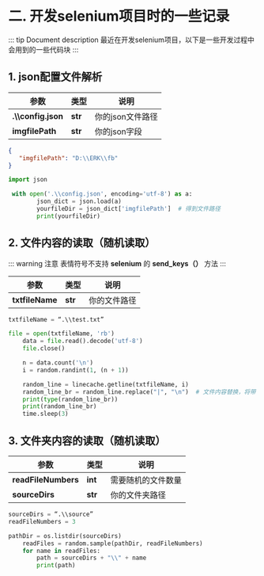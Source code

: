 # 二. 开发selenium项目时的一些记录

::: tip Document description
最近在开发selenium项目，以下是一些开发过程中会用到的一些代码块
:::

## 1. json配置文件解析

| 参数 | 类型 |说明 |
|-----|-----|-----|
|  **.\\\config.json**  | **str** | 你的json文件路径 |
|   **imgfilePath**  | **str** | 你的json字段 |

```json
{
   "imgfilePath": "D:\\ERK\\fb"
}
```

```py
import json

 with open('.\\config.json', encoding='utf-8') as a:
        json_dict = json.load(a)
        yourfileDir = json_dict['imgfilePath']  # 得到文件路径
        print(yourfileDir)
```

## 2. 文件内容的读取（随机读取）

::: warning 注意
表情符号不支持 **selenium** 的 **send_keys（）** 方法
:::

| 参数 |类型 | 说明 |
|-----|-----|-----|
|  **txtfileName**   | **str** | 你的文件路径 |

```py
txtfileName = “.\\test.txt”

file = open(txtfileName, 'rb')
    data = file.read().decode('utf-8')
    file.close()

    n = data.count('\n')
    i = random.randint(1, (n + 1))

    random_line = linecache.getline(txtfileName, i)
    random_line_br = random_line.replace("|", "\n")  # 文件内容替换，将带 | 标识的内容替换成一行一句
    print(type(random_line_br))
    print(random_line_br)
    time.sleep(3)
```

## 3. 文件夹内容的读取（随机读取）

| 参数 | 类型 | 说明 |
|-----|-----|-----|
|  **readFileNumbers** | **int** | 需要随机的文件数量 |
|   **sourceDirs**  | **str**| 你的文件夹路径 |

```py
sourceDirs = “.\\source”
readFileNumbers = 3

pathDir = os.listdir(sourceDirs)
    readFiles = random.sample(pathDir, readFileNumbers)
    for name in readFiles:
        path = sourceDirs + "\\" + name
        print(path)
```

